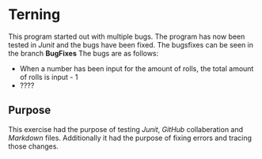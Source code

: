 # Terning
This program started out with multiple bugs.
The program has now been tested in _Junit_ and the bugs have been fixed.
The bugsfixes can be seen in the branch **BugFixes**
The bugs are as follows:
* When a number has been input for the amount of rolls, the total amount of rolls is input - 1
* ????


## Purpose
This exercise had the purpose of testing _Junit_, _GitHub_ collaberation and _Markdown_ files.
Additionally it had the purpose of fixing errors and tracing those changes.
